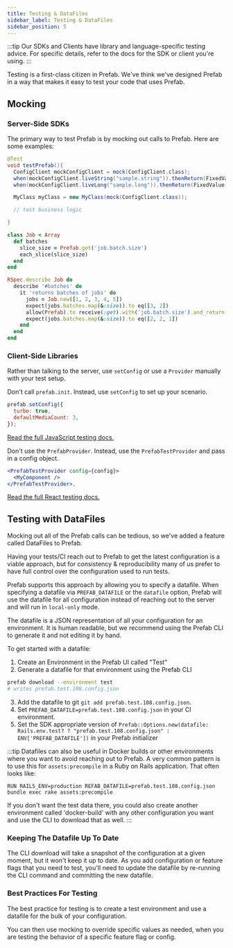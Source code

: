 ```yaml
---
title: Testing & DataFiles
sidebar_label: Testing & DataFiles
sidebar_position: 5
---
```

:::tip
Our SDKs and Clients have library and language-specific testing advice. For specific details, refer to the docs for the SDK or client you're using.
:::

Testing is a first-class citizen in Prefab. We've think we've designed Prefab in a way that makes it easy to test your code that uses Prefab.



## Mocking

### Server-Side SDKs
The primary way to test Prefab is by mocking out calls to Prefab. Here are some examples:

<Tabs groupId="lang">

<TabItem value="java" label="Java">

```java
@Test
void testPrefab(){
  ConfigClient mockConfigClient = mock(ConfigClient.class);
  when(mockConfigClient.liveString("sample.string")).thenReturn(FixedValue.of("test value"));
  when(mockConfigClient.liveLong("sample.long")).thenReturn(FixedValue.of(123L));

  MyClass myClass = new MyClass(mock(ConfigClient.class));

  // test business logic

}
```
</TabItem>
<TabItem value="ruby" label="Ruby">

```ruby
class Job < Array
  def batches
    slice_size = Prefab.get('job.batch.size')
    each_slice(slice_size)
  end
end

RSpec.describe Job do
  describe '#batches' do
    it 'returns batches of jobs' do
      jobs = Job.new([1, 2, 3, 4, 5])
      expect(jobs.batches.map(&:size)).to eq([3, 2])
      allow(Prefab).to receive(:get).with('job.batch.size').and_return(2)
      expect(jobs.batches.map(&:size)).to eq([2, 2, 1])
    end
  end
end
```
</TabItem>
</Tabs>


### Client-Side Libraries

Rather than talking to the server, use `setConfig` or use a `Provider` manually with your test setup.

<Tabs groupId="lang">
<TabItem value="javascript" label="JavaScript">

Don't call `prefab.init`. Instead, use `setConfig` to set up your scenario.

```javascript
prefab.setConfig({
  turbo: true,
  defaultMediaCount: 3,
});
```

[Read the full JavaScript testing docs.](/docs/sdks/javascript#testing)

</TabItem>

<TabItem value="react" label="React">

Don't use the `PrefabProvider`. Instead, use the `PrefabTestProvider` and pass in a config object.

```jsx
<PrefabTestProvider config={config}>
  <MyComponent />
</PrefabTestProvider>,
```

[Read the full React testing docs.](/docs/sdks/react#testing)

</TabItem>
</Tabs>


## Testing with DataFiles

Mocking out all of the Prefab calls can be tedious, so we've added a feature called DataFiles to Prefab.

Having your tests/CI reach out to Prefab to get the latest configuration is a viable approach, but for consistency & reproducibility many of us prefer to have full control over the configuration used to run tests.

Prefab supports this approach by allowing you to specify a datafile.  When specifying a datafile via `PREFAB_DATAFILE` or the `datafile` option, Prefab will use the datafile for all configuration instead of reaching out to the server and will run in `local-only` mode.

The datafile is a JSON representation of all your configuration for an environment. It is human readable, but we recommend using the Prefab CLI to generate it and not editing it by hand.

To get started with a datafile:

1. Create an Environment in the Prefab UI called "Test"
2. Generate a datafile for that environment using the Prefab CLI
```bash
prefab download --environment test
# writes prefab.test.108.config.json
```
3. Add the datafile to git `git add prefab.test.108.config.json`.
4. Set `PREFAB_DATAFILE=prefab.test.108.config.json` in your CI environment.
5. Set the SDK appropriate version of `Prefab::Options.new(datafile: Rails.env.test? ? "prefab.test.108.config.json" : ENV['PREFAB_DATAFILE'])` in your Prefab initializer

:::tip
Datafiles can also be useful in Docker builds or other environments where you want to avoid reaching out to Prefab. A very common pattern is to use this for `assets:precompile` in a Ruby on Rails application. That often looks like:

`RUN RAILS_ENV=production REFAB_DATAFILE=prefab.test.108.config.json bundle exec rake assets:precompile
` 

If you don't want the test data there, you could also create another environment called 'docker-build' with any other configuration you want and use the CLI to download that as well.
:::

### Keeping The Datafile Up To Date
The CLI download will take a snapshot of the configuration at a given moment, but it won't keep it up to date. As you add configuration or feature flags that you need to test, you'll need to update the datafile by re-running the CLI command and committing the new datafile.

### Best Practices For Testing

The best practice for testing is to create a test environment and use a datafile for the bulk of your configuration. 

You can then use mocking to override specific values as needed, when you are testing the behavior of a specific feature flag or config. 
